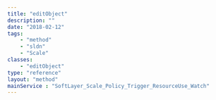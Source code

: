```yaml
---
title: "editObject"
description: ""
date: "2018-02-12"
tags:
    - "method"
    - "sldn"
    - "Scale"
classes:
    - "editObject"
type: "reference"
layout: "method"
mainService : "SoftLayer_Scale_Policy_Trigger_ResourceUse_Watch"
---
```

